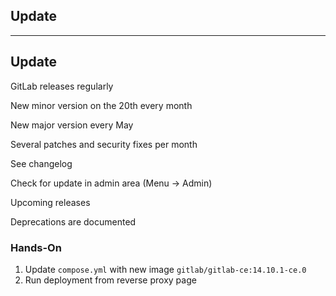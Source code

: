 <!-- .slide: id="gitlab_update" class="vertical-center" -->

<i class="fa-duotone fa-rotate fa-8x fa-duotone-colors" style="float: right; color: grey;"></i>

## Update

---

## Update

GitLab releases regularly [<i class="fa-solid fa-arrow-up-right-from-square"></i>](https://about.gitlab.com/releases/categories/releases/)

New minor version on the 20th every month

New major version every May

Several patches and security fixes per month

See changelog [<i class="fa-solid fa-arrow-up-right-from-square"></i>](https://gitlab.com/gitlab-org/gitlab/-/blob/master/CHANGELOG.md)

Check for update in admin area (Menu -> Admin)

Upcoming releases [<i class="fa-solid fa-arrow-up-right-from-square"></i>](https://about.gitlab.com/upcoming-releases/)

Deprecations are documented [<i class="fa-solid fa-arrow-up-right-from-square"></i>](https://docs.gitlab.com/ee/update/deprecations)

### Hands-On

1. Update `compose.yml` with new image `gitlab/gitlab-ce:14.10.1-ce.0`
1. Run deployment from reverse proxy page
